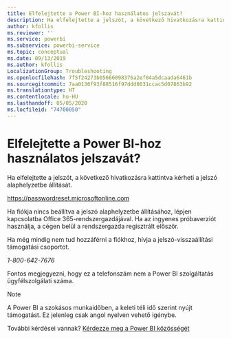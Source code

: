 ```yaml
---
title: Elfelejtette a Power BI-hoz használatos jelszavát?
description: Ha elfelejtette a jelszót, a következő hivatkozásra kattintva kérheti a jelszó alaphelyzetbe állítását.
author: kfollis
ms.reviewer: ''
ms.service: powerbi
ms.subservice: powerbi-service
ms.topic: conceptual
ms.date: 09/13/2019
ms.author: kfollis
LocalizationGroup: Troubleshooting
ms.openlocfilehash: 7f5f24273b05666098376a2ef04a5dcaada6461b
ms.sourcegitcommit: 7aa0136f93f88516f97ddd8031ccac5d07863b92
ms.translationtype: HT
ms.contentlocale: hu-HU
ms.lasthandoff: 05/05/2020
ms.locfileid: "74700050"
---
```

# <a name="forgot-your-password-for-power-bi"></a>Elfelejtette a Power BI-hoz használatos jelszavát?

Ha elfelejtette a jelszót, a következő hivatkozásra kattintva kérheti a jelszó alaphelyzetbe állítását.

<https://passwordreset.microsoftonline.com>

Ha fiókja nincs beállítva a jelszó alaphelyzetbe állításához, lépjen kapcsolatba Office 365-rendszergazdájával. Ha az ingyenes próbaverziót használja, a cégen belül a rendszergazda regisztrált először.

Ha még mindig nem tud hozzáférni a fiókhoz, hívja a jelszó-visszaállítási támogatási csoportot.

*1-800-642-7676*

Fontos megjegyezni, hogy ez a telefonszám nem a Power BI szolgáltatás ügyfélszolgálati száma.

> [!NOTE]
> A Power BI a szokásos munkaidőben, a keleti téli idő szerint nyújt támogatást. Ez jelenleg csak angol nyelven vehető igénybe.

További kérdései vannak? [Kérdezze meg a Power BI közösségét](https://community.powerbi.com/)
